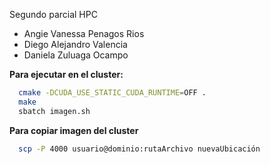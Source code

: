 Segundo parcial HPC

- Angie Vanessa Penagos Rios
- Diego Alejandro Valencia
- Daniela Zuluaga Ocampo 

**Para ejecutar en el cluster:**
```bash
  cmake -DCUDA_USE_STATIC_CUDA_RUNTIME=OFF .
  make
  sbatch imagen.sh
```

**Para copiar imagen del cluster**
```bash
  scp -P 4000 usuario@dominio:rutaArchivo nuevaUbicación 
```
